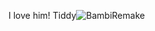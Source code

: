 I love him!
Tiddy![BambiRemake](https://user-images.githubusercontent.com/118299517/206242864-11437435-c661-403e-ab3f-b39aae91c80e.gif)
